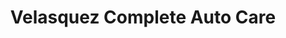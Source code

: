 ---
title: "Velasquez Complete Auto Care"
url: /milwaukee/velasquez-complete-auto-care/
shop: car repair
---